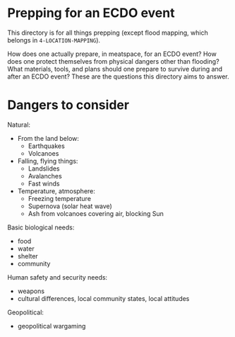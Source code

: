 # Prepping for an ECDO event

This directory is for all things prepping (except flood mapping, which belongs in `4-LOCATION-MAPPING`).

How does one actually prepare, in meatspace, for an ECDO event? How does one protect themselves from physical dangers other than flooding? What materials, tools, and plans should one prepare to survive during and after an ECDO event? These are the questions this directory aims to answer.

# Dangers to consider

Natural:
- From the land below:
	- Earthquakes
	- Volcanoes
- Falling, flying things:
	- Landslides
	- Avalanches
	- Fast winds
- Temperature, atmosphere:
	- Freezing temperature
	- Supernova (solar heat wave)
	- Ash from volcanoes covering air, blocking Sun

Basic biological needs:
- food
- water
- shelter
- community

Human safety and security needs:
- weapons
- cultural differences, local community states, local attitudes

Geopolitical:
- geopolitical wargaming
